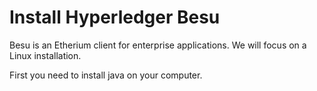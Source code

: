 # Install Hyperledger Besu

Besu is an Etherium client for enterprise applications. We will focus on a Linux installation.

First you need to install java on your computer.
